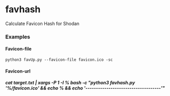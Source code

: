 # favhash
 Calculate Favicon Hash for Shodan

### Examples
#### Favicon-file
`python3 favUp.py --favicon-file favicon.ico -sc`

#### Favicon-url
##### cat target.txt | xargs -P 1 -I % bash -c "python3 favhash.py '%/favicon.ico' && echo % && echo '------------------------------------'"
